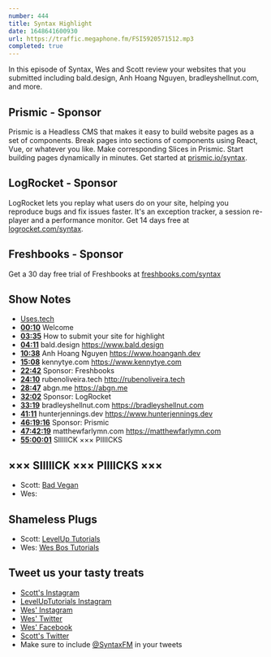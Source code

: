 ```yaml
---
number: 444
title: Syntax Highlight
date: 1648641600930
url: https://traffic.megaphone.fm/FSI5920571512.mp3
completed: true
---
```


In this episode of Syntax, Wes and Scott review your websites that you submitted including bald.design, Anh Hoang Nguyen, bradleyshellnut.com, and more.

## Prismic  - Sponsor

Prismic is a Headless CMS that makes it easy to build website pages as a set of components. Break pages into sections of components using React, Vue, or whatever you like. Make corresponding Slices in Prismic. Start building pages dynamically in minutes. Get started at [prismic.io/syntax](https://prismic.io/syntax).

## LogRocket - Sponsor

LogRocket lets you replay what users do on your site, helping you reproduce bugs and fix issues faster. It's an exception tracker, a session re-player and a performance monitor. Get 14 days free at [logrocket.com/syntax](https://logrocket.com/syntax).

## Freshbooks - Sponsor

Get a 30 day free trial of Freshbooks at [freshbooks.com/syntax](https://freshbooks.com/syntax)

## Show Notes

* [Uses.tech](https://uses.tech)
* **[00:10](#t=00:10)** Welcome
* **[03:35](#t=03:35)** How to submit your site for highlight
* **[04:11](#t=04:11)** bald.design
<https://www.bald.design>
* **[10:38](#t=10:38)** Anh Hoang Nguyen
<https://www.hoanganh.dev>
* **[15:08](#t=15:08)** kennytye.com
<https://www.kennytye.com>
* **[22:42](#t=22:42)** Sponsor: Freshbooks
* **[24:10](#t=24:10)** rubenoliveira.tech
<http://rubenoliveira.tech>
* **[28:47](#t=28:47)** abgn.me
<https://abgn.me>
* **[32:02](#t=32:02)** Sponsor: LogRocket
* **[33:19](#t=33:19)** bradleyshellnut.com
<https://bradleyshellnut.com>
* **[41:11](#t=41:11)** hunterjennings.dev
<https://www.hunterjennings.dev>
* **[46:19:16](#t=46:19:16)** Sponsor: Prismic
* **[47:42:19](#t=47:42:19)** matthewfarlymn.com
<https://matthewfarlymn.com>
* **[55:00:01](#t=55:00:01)** SIIIIICK ××× PIIIICKS

## ××× SIIIIICK ××× PIIIICKS ×××

* Scott: [Bad Vegan](https://www.netflix.com/ca/title/81470938)
* Wes:

## Shameless Plugs

* Scott: [LevelUp Tutorials](https://leveluptutorials.com/)
* Wes: [Wes Bos Tutorials](https://wesbos.com/courses)

## Tweet us your tasty treats

* [Scott's Instagram](https://www.instagram.com/stolinski/)
* [LevelUpTutorials Instagram](https://www.instagram.com/LevelUpTutorials/)
* [Wes' Instagram](https://www.instagram.com/wesbos/)
* [Wes' Twitter](https://twitter.com/wesbos)
* [Wes' Facebook](https://www.facebook.com/wesbos.developer)
* [Scott's Twitter](https://twitter.com/stolinski)
* Make sure to include [@SyntaxFM](https://twitter.com/SyntaxFM) in your tweets
